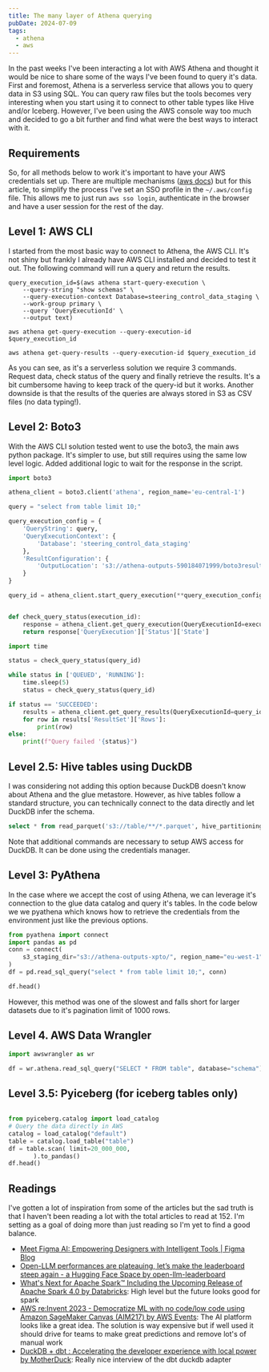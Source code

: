 ```yaml
---
title: The many layer of Athena querying
pubDate: 2024-07-09
tags:
  - athena
  - aws
---
```


In the past weeks I've been interacting a lot with AWS Athena and thought it would be nice to share some of the ways I've been found to query it's data. First and foremost, Athena is a serverless service that allows you to query data in S3 using SQL. You can query raw files but the tools becomes very interesting when you start using it to connect to other table types like Hive and/or Iceberg. However, I've been using the AWS console way too much and decided to go a bit further and find what were the best ways to interact with it.

## Requirements

So, for all methods below to work it's important to have your AWS credentials set up. There are multiple mechanisms ([aws docs](https://docs.aws.amazon.com/cli/v1/userguide/cli-configure-files.html)) but for this article, to simplify the process I've set an SSO profile in the `~/.aws/config` file. This allows me to just run `aws sso login`, authenticate in the browser and have a user session for the rest of the day.

## Level 1: AWS CLI

I started from the most basic way to connect to Athena, the AWS CLI. It's not shiny but frankly I already have AWS CLI installed and decided to test it out. The following command will run a query and return the results.

```shell
query_execution_id=$(aws athena start-query-execution \
    --query-string "show schemas" \
    --query-execution-context Database=steering_control_data_staging \
    --work-group primary \
    --query 'QueryExecutionId' \
    --output text)

aws athena get-query-execution --query-execution-id $query_execution_id

aws athena get-query-results --query-execution-id $query_execution_id
```

As you can see, as it's a serverless solution we require 3 commands. Request data, check status of the query and finally retrieve the results. It's a bit cumbersome having to keep track of the query-id but it works. Another downside is that the results of the queries are always stored in S3 as CSV files (no data typing!).

## Level 2: Boto3

With the AWS CLI solution tested went to use the boto3, the main aws python package. It's simpler to use, but still requires using the same low level logic. Added additional logic to wait for the response in the script.

```python
import boto3

athena_client = boto3.client('athena', region_name='eu-central-1')

query = "select from table limit 10;"

query_execution_config = {
    'QueryString': query,
    'QueryExecutionContext': {
        'Database': 'steering_control_data_staging'
    },
    'ResultConfiguration': {
        'OutputLocation': 's3://athena-outputs-590184071999/boto3results/'
    }
}

query_id = athena_client.start_query_execution(**query_execution_config)['QueryExecutionId']


def check_query_status(execution_id):
    response = athena_client.get_query_execution(QueryExecutionId=execution_id)
    return response['QueryExecution']['Status']['State']

import time

status = check_query_status(query_id)

while status in ['QUEUED', 'RUNNING']:
    time.sleep(5)
    status = check_query_status(query_id)

if status == 'SUCCEEDED':
    results = athena_client.get_query_results(QueryExecutionId=query_id)
    for row in results['ResultSet']['Rows']:
        print(row)
else:
    print(f"Query failed '{status}")
```

## Level 2.5: Hive tables using DuckDB

I was considering not adding this option because DuckDB doesn't know about Athena and the glue metastore. However, as hive tables follow a standard structure, you can technically connect to the data directly and let DuckDB infer the schema.

```sql
select * from read_parquet('s3://table/**/*.parquet', hive_partitioning=1);
```

Note that additional commands are necessary to setup AWS access for DuckDB. It can be done using the credentials manager.

## Level 3: PyAthena

In the case where we accept the cost of using Athena, we can leverage it's connection to the glue data catalog and query it's tables. In the code below we we pyathena which knows how to retrieve the credentials from the environment just like the previous options.

```python
from pyathena import connect
import pandas as pd
conn = connect(
    s3_staging_dir="s3://athena-outputs-xpto/", region_name="eu-west-1"
)
df = pd.read_sql_query("select * from table limit 10;", conn)

df.head()
```

However, this method was one of the slowest and falls short for larger datasets due to it's pagination limit of 1000 rows.

## Level 4. AWS Data Wrangler

```python
import awswrangler as wr

df = wr.athena.read_sql_query("SELECT * FROM table", database="schema")

```

## Level 3.5: Pyiceberg (for iceberg tables only)

```python

from pyiceberg.catalog import load_catalog
# Query the data directly in AWS
catalog = load_catalog("default")
table = catalog.load_table("table")
df = table.scan( limit=20_000_000,
       ).to_pandas()
df.head()

```

## Readings

I've gotten a lot of inspiration from some of the articles but the sad truth is that I haven't been reading a lot with the total articles to read at 152. I'm setting as a goal of doing more than just reading so I'm yet to find a good balance.

- [Meet Figma AI: Empowering Designers with Intelligent Tools | Figma Blog](https://www.figma.com/blog/introducing-figma-ai/)
- [Open-LLM performances are plateauing, let’s make the leaderboard steep again - a Hugging Face Space by open-llm-leaderboard](https://huggingface.co/spaces/open-llm-leaderboard/blog)
- [What's Next for Apache Spark™ Including the Upcoming Release of Apache Spark 4.0 by Databricks](https://youtube.com/watch?si=pk0ongoWDVxyzUWu&v=S1B0J-uzSDE): High level but the future looks good for spark
- [AWS re:Invent 2023 - Democratize ML with no code/low code using Amazon SageMaker Canvas (AIM217) by AWS Events](https://www.youtube.com/watch?v=GBIkeMemh2E): The AI platform looks like a great idea. The solution is way expensive but if well used it should drive for teams to make great predictions and remove lot's of manual work
- [DuckDB + dbt : Accelerating the developer experience with local power by MotherDuck](https://www.youtube.com/watch?v=Baoay4k2b34): Really nice interview of the dbt duckdb adapter
